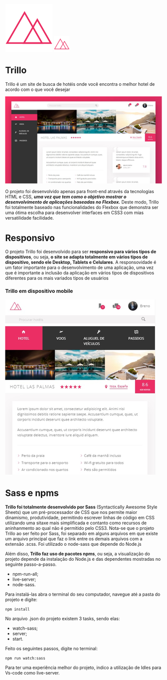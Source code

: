<img src="/img/favicon.png">
<img src="/img/favicon.png" width="50px" height="50px">

# Trillo
Trillo é um site de busca de hotéis onde você encontra o melhor hotel de acordo com o que você desejar

<img src="/img/prttrillo.JPG">

O projeto foi desenvolvido apenas para front-end através da tecnologias HTML e CSS, **_uma vez que tem como o objetivo mostrar o desenvolvimento de aplicações baseadas no Flexbox._** Deste modo, Trillo foi totalmente baseado nas funcionalidades do Flexbox que demonstra ser uma ótima escolha para desenvolver interfaces em CSS3 com mias versatilidade facilidade.

# Responsivo
O projeto Trillo foi desenvolvido para ser **responsivo para vários tipos de dispositívos**, ou seja, **o site se adapta totalmente em vários tipos de dispositivo, sendo ele Desktop, Tablets e Celulares**. A responsovidade é um fator importante para o desenvolvimento de uma aplicação, uma vez que é importante a inclusão da aplicação em vários tipos de dispositivos diferentes para os mais variados tipos de usuários 

### Trillo em dispositivo mobile

<img src="/img/mobiletrillo.JPG">

# Sass e npms

**Trillo foi totalmente desenvolvido por Sass** (Syntactically Awesome Style Sheets) que um pré-processador de CSS que nos permite maior dinamismo, produtividade, permitindo escrever linhas de código em CSS utilizando uma sitaxe mais simplificada e contanto como recursos de aninhanmento ao qual não é permitido pelo CSS3. Nota-se que o projeto Trillo ao ser feito por Sass, foi separado em alguns arquivos em que existe um arquivo principal que faz o link entre os demais arquivos com a extensão .scss. Foi utilizado o node-sass que depende do Node.js

Além disso, **Trillo faz uso de pacotes npms**, ou seja, a visualização do projeto depende da instalação do Node.js e das dependentes mostradas no seguinte passo-a-passo.

* npm-run-all;
* live-server;
* node-sass.

Para instalá-las abra o terminal do seu computador, navegue até a pasta do projeto e digite:

```
npm install
```

No arquivo .json do projeto existem 3 tasks, sendo elas:

* watch-sass;
* server;
* start.

Feito os seguintes passos, digite no terminal: 

```
npm run watch:sass
```

Para ter uma experiência melhor do projeto, indico a utilização de Idles para Vs-code como live-server.
